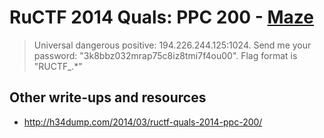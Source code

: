# RuCTF 2014 Quals: PPC 200 - [Maze](https://github.com/HackerDom/ructf-2014-quals/tree/master/tasks/maze)

> Universal dangerous positive: 194.226.244.125:1024. Send me your password: "3k8bbz032mrap75c8iz8tmi7f4ou00". Flag format is "RUCTF_.*" 

## Other write-ups and resources

* <http://h34dump.com/2014/03/ructf-quals-2014-ppc-200/>
